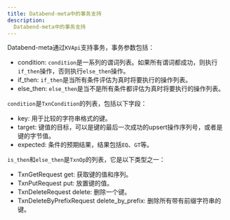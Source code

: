 ```yaml
---
title: Databend-meta中的事务支持
description: 
  Databend-meta中的事务支持
---
```


Databend-meta通过`KVApi`支持事务，事务参数包括：

* condition: `condition`是一系列的谓词列表。如果所有谓词都成功，则执行`if_then`操作，否则执行`else_then`操作。
* if_then: `if_then`是当所有条件评估为真时将要执行的操作列表。
* else_then: `else_then`是当不是所有条件都评估为真时将要执行的操作列表。

`condition`是`TxnCondition`的列表，包括以下字段：

* key: 用于比较的字符串格式的键。
* target: 键值的目标，可以是键的最后一次成功的upsert操作序列号，或者是键的字节值。
* expected: 条件的预期结果，结果包括`EQ`、`GT`等。

`is_then`和`else_then`是`TxnOp`的列表，它是以下类型之一：

* TxnGetRequest get: 获取键的值和序列。
* TxnPutRequest put: 放置键的值。
* TxnDeleteRequest delete: 删除一个键。
* TxnDeleteByPrefixRequest delete_by_prefix: 删除所有带有前缀字符串的键。